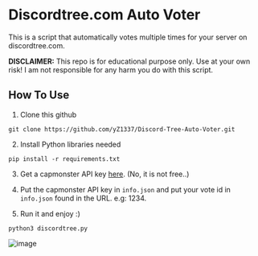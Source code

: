 # Discordtree.com Auto Voter

This is a script that automatically votes multiple times for your server on discordtree.com.

**DISCLAIMER:** This repo is for educational purpose only. Use at your own risk! I am not responsible for any harm you do with this script.

## How To Use

1. Clone this github
```
git clone https://github.com/yZ1337/Discord-Tree-Auto-Voter.git
```

2. Install Python libraries needed
```
pip install -r requirements.txt
```

3. Get a capmonster API key [here](https://capmonster.cloud/). (No, it is not free..)

4. Put the capmonster API key in `info.json` and put your vote id in `info.json` found in the URL. e.g: 1234.

5. Run it and enjoy :)
```
python3 discordtree.py
```

![image](https://github.com/yZ1337/Discord-Tree-Auto-Voter/assets/32521997/c0671db6-e739-4654-adfe-4b6f05a451ab)


